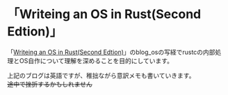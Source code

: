 # 「Writeing an OS in Rust(Second Edtion)」
「[Writeing an OS in Rust(Second Edtion)](https://os.phil-opp.com/)」のblog_osの写経でrustcの内部処理とOS自作について理解を深めることを目的にしています。

上記のブログは英語ですが、稚拙ながら意訳メモも書いていきます。  
~~途中で挫折するかもしれません~~